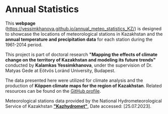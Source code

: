 # Annual Statistics

This **webpage** (https://yessimkhanova.github.io/annual_meteo_statistics_KZ/) is designed to showcase the locations of meteorological stations in Kazakhstan and the **annual temperature and precipitation data** for each station during the 1961-2014 period.

This project is part of doctoral research **"Mapping the effects of climate change on the territory of Kazakhstan and modeling its future trends"** conducted by **Kalamkas Yessimkhanova**, under the supervision of Dr. Matyas Gede at Eötvös Loránd University, Budapest.

The data presented here were utilized for climate analysis and the production of **Köppen climate maps for the region of Kazakhstan**. Related resources can be found on the [GitHub profile](https://github.com/yessimkhanova?tab=repositories).

Meteorological stations data provided by the National Hydrometeorological Service of Kazakhstan [**"Kazhydromet"**](https://www.kazhydromet.kz/), Date accessed: [25.07.2023].
